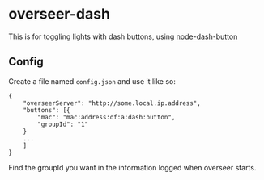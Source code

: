 # overseer-dash

This is for toggling lights with dash buttons, using [node-dash-button](https://github.com/hortinstein/node-dash-button)

## Config

Create a file named `config.json` and use it like so:

    {
        "overseerServer": "http://some.local.ip.address",
        "buttons": [{
            "mac": "mac:address:of:a:dash:button",
            "groupId": "1"
        }
        ...
        ]
    }

Find the groupId you want in the information logged when overseer starts.
